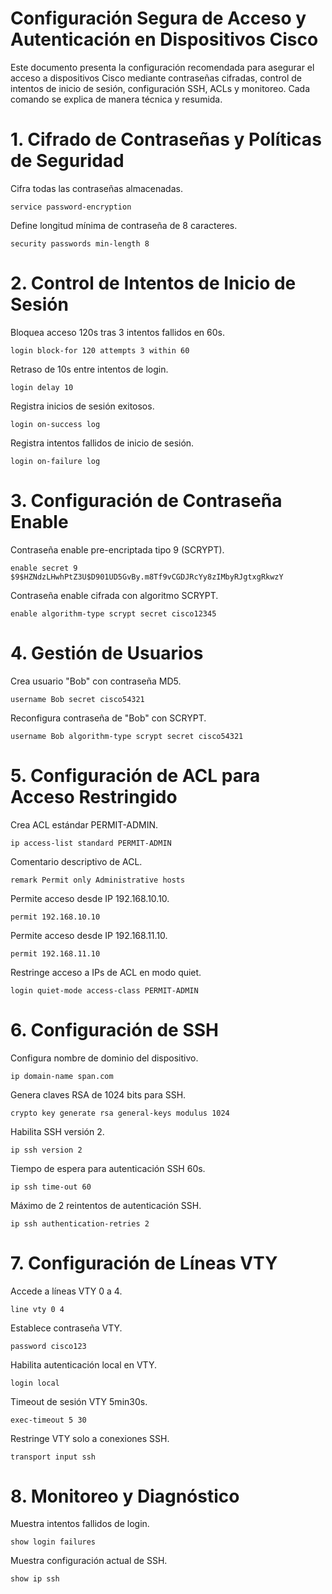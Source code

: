 # Configuración Segura de Acceso y Autenticación en Dispositivos Cisco

Este documento presenta la configuración recomendada para asegurar el acceso a dispositivos Cisco mediante contraseñas cifradas, control de intentos de inicio de sesión, configuración SSH, ACLs y monitoreo. Cada comando se explica de manera técnica y resumida.

# 1. Cifrado de Contraseñas y Políticas de Seguridad

Cifra todas las contraseñas almacenadas.
  
    service password-encryption

Define longitud mínima de contraseña de 8 caracteres.
  
    security passwords min-length 8

# 2. Control de Intentos de Inicio de Sesión

Bloquea acceso 120s tras 3 intentos fallidos en 60s.
   
    login block-for 120 attempts 3 within 60

Retraso de 10s entre intentos de login.
  
    login delay 10

Registra inicios de sesión exitosos.
  
    login on-success log

Registra intentos fallidos de inicio de sesión.
  
    login on-failure log

# 3. Configuración de Contraseña Enable

Contraseña enable pre-encriptada tipo 9 (SCRYPT).
  
    enable secret 9 $9$HZNdzLHwhPtZ3U$D901UD5GvBy.m8Tf9vCGDJRcYy8zIMbyRJgtxgRkwzY

Contraseña enable cifrada con algoritmo SCRYPT.
   
    enable algorithm-type scrypt secret cisco12345

# 4. Gestión de Usuarios

Crea usuario "Bob" con contraseña MD5.
   
    username Bob secret cisco54321

Reconfigura contraseña de "Bob" con SCRYPT.
   
    username Bob algorithm-type scrypt secret cisco54321

# 5. Configuración de ACL para Acceso Restringido

Crea ACL estándar PERMIT-ADMIN.
   
    ip access-list standard PERMIT-ADMIN

Comentario descriptivo de ACL.
  
    remark Permit only Administrative hosts

Permite acceso desde IP 192.168.10.10.
  
    permit 192.168.10.10

Permite acceso desde IP 192.168.11.10.
   
    permit 192.168.11.10

Restringe acceso a IPs de ACL en modo quiet.
  
    login quiet-mode access-class PERMIT-ADMIN

# 6. Configuración de SSH

Configura nombre de dominio del dispositivo.
   
    ip domain-name span.com

Genera claves RSA de 1024 bits para SSH.
  
    crypto key generate rsa general-keys modulus 1024

Habilita SSH versión 2.
  
    ip ssh version 2

Tiempo de espera para autenticación SSH 60s.
   
    ip ssh time-out 60

Máximo de 2 reintentos de autenticación SSH.
    
    ip ssh authentication-retries 2

# 7. Configuración de Líneas VTY

Accede a líneas VTY 0 a 4.
  
    line vty 0 4

Establece contraseña VTY.
    
    password cisco123

Habilita autenticación local en VTY.
  
    login local

Timeout de sesión VTY 5min30s.
  
    exec-timeout 5 30

Restringe VTY solo a conexiones SSH.
  
    transport input ssh

# 8. Monitoreo y Diagnóstico

Muestra intentos fallidos de login.
  
    show login failures

Muestra configuración actual de SSH.
   
    show ip ssh

